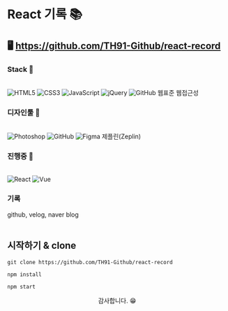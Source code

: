 # React 기록 📚

## 🖥️ https://github.com/TH91-Github/react-record


### Stack 📕
<br>
<span><img src="https://img.shields.io/badge/HTML5-E34F26?style=for-the-badge&logo=Velog&logoColor=white" alt="HTML5" /></span>
<span><img src="https://img.shields.io/badge/CSS3-1572B6?style=for-the-badge&logo=Velog&logoColor=white" alt="CSS3" /></span>
<span><img src="https://img.shields.io/badge/JavaScript-f7DF1E?style=for-the-badge&logo=Velog&logoColor=white" alt="JavaScript" /></span>
<span><img src="https://img.shields.io/badge/jQuery-0769AD?style=for-the-badge&logo=Velog&logoColor=white" alt="jQuery" /></span>
<span><img src="https://img.shields.io/badge/GitHub-181717?style=for-the-badge&logo=Velog&logoColor=white" alt="GitHub" /></span>
<span>웹표준</span>
<span>웹접근성</span>

### 디자인툴 📘
<br>
<span><img src="https://img.shields.io/badge/Photoshop-31A8FF?style=for-the-badge&logo=Velog&logoColor=white" alt="Photoshop" /></span>
<span><img src="https://img.shields.io/badge/GitHub-181717?style=for-the-badge&logo=Velog&logoColor=white" alt="GitHub" /></span>
<span><img src="https://img.shields.io/badge/Figma-F24E1E?style=for-the-badge&logo=Velog&logoColor=white" alt="Figma" /></span>
<span>제플린(Zeplin)</span>

### 진행중 📖
<br>
<span><img src="https://img.shields.io/badge/React-61DAFB?style=for-the-badge&logo=Velog&logoColor=white" alt="React" /></span>
<span><img src="https://img.shields.io/badge/Vue-4FC08D?style=for-the-badge&logo=Velog&logoColor=white" alt="Vue" /></span>

### 기록
github, velog, naver blog<br>
[<img src="https://img.shields.io/badge/GitHub-181717?style=for-the-badge&logo=Velog&logoColor=white" alt="" />](https://github.com/TH91-Github)
[<img src="https://img.shields.io/badge/Velog-20C997?style=for-the-badge&logo=Velog&logoColor=white" alt="" />](https://velog.io/@th_velog)
[<img src="https://img.shields.io/badge/Naver-03C75A?style=for-the-badge&logo=Velog&logoColor=white" alt="" />](https://blog.naver.com/k__taehoon__)

## 시작하기 & clone 

```shell
git clone https://github.com/TH91-Github/react-record
```

```shell
npm install
```

```shell
npm start
```

<p align="center">감사합니다. 😁</P>
